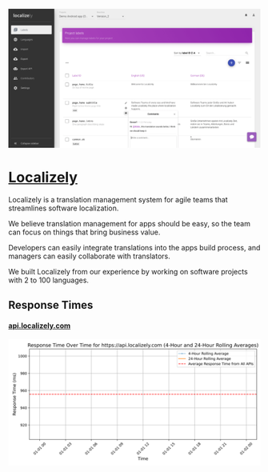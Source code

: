 [![Visit Localizely](imagePreview.png)](https://localizely.com)

# [Localizely](https://localizely.com)

Localizely is a translation management system for agile teams that streamlines software localization.

We believe translation management for apps should be easy, so the team can focus on things that bring business value.

Developers can easily integrate translations into the apps build process, and managers can easily collaborate with translators.

We built Localizely from our experience by working on software projects with 2 to 100 languages.

## Response Times

#### [api.localizely.com](https://api.localizely.com)

![api.localizely.com](response-time-charts/6170692e6c6f63616c697a656c792e636f6d.svg)
